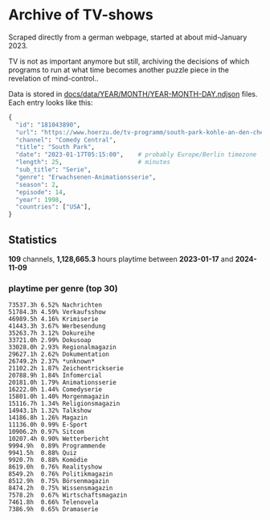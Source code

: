 # Archive of TV-shows

Scraped directly from a german webpage, started at about mid-January 2023.

TV is not as important anymore but still, archiving the decisions of which programs to run at what time
becomes another puzzle piece in the revelation of mind-control.. 

Data is stored in [docs/data/YEAR/MONTH/YEAR-MONTH-DAY.ndjson](docs/data/) files. 
Each entry looks like this:

```python
{
  "id": "181043890", 
  "url": "https://www.hoerzu.de/tv-programm/south-park-kohle-an-den-chefkoch/bid_181043890/", 
  "channel": "Comedy Central", 
  "title": "South Park", 
  "date": "2023-01-17T05:15:00",    # probably Europe/Berlin timezone 
  "length": 25,                     # minutes 
  "sub_title": "Serie", 
  "genre": "Erwachsenen-Animationsserie", 
  "season": 2, 
  "episode": 14, 
  "year": 1998, 
  "countries": ["USA"],
}
```

## Statistics

**109** channels, **1,128,665.3** hours playtime between **2023-01-17** and **2024-11-09**


### playtime per genre (top 30)

    73537.3h 6.52% Nachrichten
    51784.3h 4.59% Verkaufsshow
    46989.5h 4.16% Krimiserie
    41443.3h 3.67% Werbesendung
    35263.7h 3.12% Dokureihe
    33721.0h 2.99% Dokusoap
    33028.0h 2.93% Regionalmagazin
    29627.1h 2.62% Dokumentation
    26749.2h 2.37% *unknown*
    21102.2h 1.87% Zeichentrickserie
    20788.9h 1.84% Infomercial
    20181.0h 1.79% Animationsserie
    16222.0h 1.44% Comedyserie
    15801.0h 1.40% Morgenmagazin
    15116.7h 1.34% Religionsmagazin
    14943.1h 1.32% Talkshow
    14186.8h 1.26% Magazin
    11136.0h 0.99% E-Sport
    10906.2h 0.97% Sitcom
    10207.4h 0.90% Wetterbericht
    9994.9h  0.89% Programmende
    9941.5h  0.88% Quiz
    9920.7h  0.88% Komödie
    8619.0h  0.76% Realityshow
    8549.2h  0.76% Politikmagazin
    8512.9h  0.75% Börsenmagazin
    8474.2h  0.75% Wissensmagazin
    7578.2h  0.67% Wirtschaftsmagazin
    7461.8h  0.66% Telenovela
    7386.9h  0.65% Dramaserie
